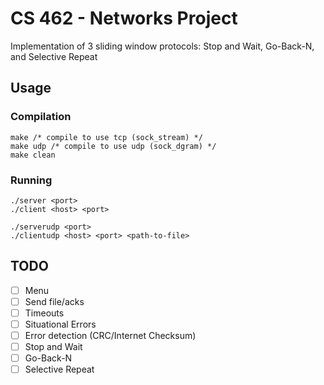 # CS 462 - Networks Project
Implementation of 3 sliding window protocols: Stop and Wait, Go-Back-N, and Selective Repeat

## Usage

### Compilation
```
make /* compile to use tcp (sock_stream) */
make udp /* compile to use udp (sock_dgram) */
make clean
```

### Running
```
./server <port>
./client <host> <port>

./serverudp <port>
./clientudp <host> <port> <path-to-file>
```

## TODO
- [ ] Menu
- [ ] Send file/acks
- [ ] Timeouts
- [ ] Situational Errors
- [ ] Error detection (CRC/Internet Checksum)
- [ ] Stop and Wait
- [ ] Go-Back-N
- [ ] Selective Repeat
